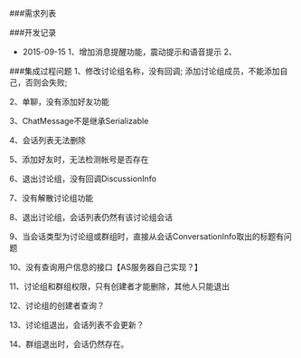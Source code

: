 ###需求列表




###开发记录
- 2015-09-15
1、增加消息提醒功能，震动提示和语音提示
2、



###集成过程问题
1、修改讨论组名称，没有回调; 
     添加讨论组成员，不能添加自己，否则会失败; 
     
2、单聊，没有添加好友功能

3、ChatMessage不是继承Serializable

4、会话列表无法删除

5、添加好友时，无法检测帐号是否存在

6、退出讨论组，没有回调DiscussionInfo

7、没有解散讨论组功能

8、退出讨论组，会话列表仍然有该讨论组会话

9、当会话类型为讨论组或群组时，直接从会话ConversationInfo取出的标题有问题

10、没有查询用户信息的接口【AS服务器自己实现？】

11、讨论组和群组权限，只有创建者才能删除，其他人只能退出

12、讨论组的创建者查询？

13、讨论组退出，会话列表不会更新？

14、群组退出时，会话仍然存在。